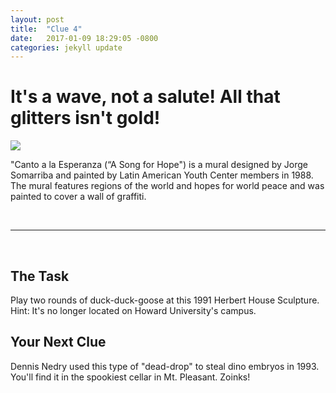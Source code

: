 ```yaml
---
layout: post
title:  "Clue 4"
date:   2017-01-09 18:29:05 -0800
categories: jekyll update
---
```


<h1> It's a wave, not a salute! All that glitters isn't gold!</h1>

<img class="clue-pic" src="https://www.flickr.com/photos/81313254@N00/2321994317">
<br>
<p>"Canto a la Esperanza (“A Song for Hope") is a mural designed by Jorge Somarriba and painted by Latin American Youth Center members in 1988. The mural features regions of the world and hopes for world peace and was painted to cover a wall of graffiti.
</p>
<br>
<hr>
<br>
<h2>The Task</h2>
<p>Play two rounds of duck-duck-goose at this 1991 Herbert House Sculpture. Hint: It's no longer located on Howard University's campus.
</p>

<h2>Your Next Clue</h2>
<p>Dennis Nedry used this type of "dead-drop" to steal dino embryos in 1993. You'll find it in the spookiest cellar in Mt. Pleasant. Zoinks!</p>
